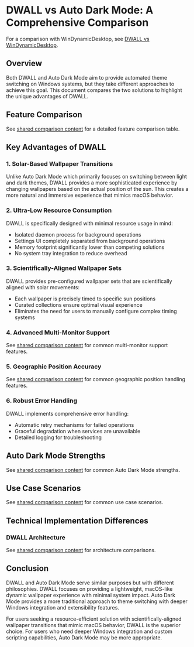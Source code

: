 # DWALL vs Auto Dark Mode: A Comprehensive Comparison

For a comparison with WinDynamicDesktop, see [DWALL vs WinDynamicDesktop](./dwall-vs-windynamicdesktop.md).

## Overview

Both DWALL and Auto Dark Mode aim to provide automated theme switching on Windows systems, but they take different approaches to achieve this goal. This document compares the two solutions to highlight the unique advantages of DWALL.

## Feature Comparison

See [shared comparison content](./shared-comparison-content.md) for a detailed feature comparison table.

## Key Advantages of DWALL

### 1. Solar-Based Wallpaper Transitions

Unlike Auto Dark Mode which primarily focuses on switching between light and dark themes, DWALL provides a more sophisticated experience by changing wallpapers based on the actual position of the sun. This creates a more natural and immersive experience that mimics macOS behavior.

### 2. Ultra-Low Resource Consumption

DWALL is specifically designed with minimal resource usage in mind:

- Isolated daemon process for background operations
- Settings UI completely separated from background operations
- Memory footprint significantly lower than competing solutions
- No system tray integration to reduce overhead

### 3. Scientifically-Aligned Wallpaper Sets

DWALL provides pre-configured wallpaper sets that are scientifically aligned with solar movements:

- Each wallpaper is precisely timed to specific sun positions
- Curated collections ensure optimal visual experience
- Eliminates the need for users to manually configure complex timing systems

### 4. Advanced Multi-Monitor Support

See [shared comparison content](./shared-comparison-content.md) for common multi-monitor support features.

### 5. Geographic Position Accuracy

See [shared comparison content](./shared-comparison-content.md) for common geographic position handling features.

### 6. Robust Error Handling

DWALL implements comprehensive error handling:

- Automatic retry mechanisms for failed operations
- Graceful degradation when services are unavailable
- Detailed logging for troubleshooting

## Auto Dark Mode Strengths

See [shared comparison content](./shared-comparison-content.md) for common Auto Dark Mode strengths.

## Use Case Scenarios

See [shared comparison content](./shared-comparison-content.md) for common use case scenarios.

## Technical Implementation Differences

### DWALL Architecture

See [shared comparison content](./shared-comparison-content.md) for architecture comparisons.

## Conclusion

DWALL and Auto Dark Mode serve similar purposes but with different philosophies. DWALL focuses on providing a lightweight, macOS-like dynamic wallpaper experience with minimal system impact. Auto Dark Mode provides a more traditional approach to theme switching with deeper Windows integration and extensibility features.

For users seeking a resource-efficient solution with scientifically-aligned wallpaper transitions that mimic macOS behavior, DWALL is the superior choice. For users who need deeper Windows integration and custom scripting capabilities, Auto Dark Mode may be more appropriate.
